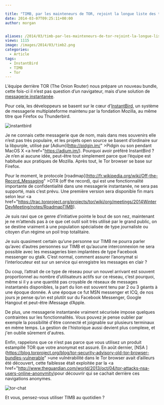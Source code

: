 ```yaml
---

title: "TIMB, par les mainteneurs de TOR, rejoint la longue liste des tchats sécurisés"
date: 2014-03-07T09:25:11+00:00
author: morgan


aliases: /2014/03/timb-par-les-mainteneurs-de-tor-rejoint-la-longue-liste-des-tchats-securises/
views: 1115
image: /images/2014/03/timb2.png
categories:
  - Article
tags:
  - InstantBird
  - TIMB
  - Tor
---
```

L’équipe derrière TOR (The Onion Router) nous prépare un nouveau bundle, cette fois-ci il n’est pas question d’un navigateur, mais d’une solution de [messagerie instantanée](http://www.dailydot.com/technology/tor-instant-messaging-bundle/).

Pour cela, les développeurs se basent sur le cœur d’[InstantBird](http://instantbird.com/features.html), un système de messagerie multiplateforme maintenu par la fondation Mozilla, au même titre que Firefox ou Thunderbird.

![instantbird](/images/2014/03/instantbird.png)

Je ne connais cette messagerie que de nom, mais dans mes souvenirs elle n’est pas très populaire, et les projets open source se basent d’ordinaire sur la libpurple, utilisé par [Adium](http://pidgin.im/" >Pidgin </a>ou son pendant MacOS X <a href="https://adium.im/). Pourquoi avoir préféré InstantBird ? Je n’en ai aucune idée, peut-être tout simplement parce que l’équipe est habituée aux pratiques de Mozilla. Après tout, le Tor browser se base sur Firefox.

Pour le moment, le protocole [roadmap](http://fr.wikipedia.org/wiki/Off-the-Record_Messaging" >OTR </a>(off the record), qui est une fonctionnalité importante de confidentialité dans une messagerie instantanée, ne sera pas supporté, mais c’est prévu. Une première version sera disponible fin mars selon leur <a href="https://trac.torproject.org/projects/tor/wiki/org/meetings/2014WinterDevMeeting/notes/RoadmapTIMB).

Je suis ravi que ce genre d’initiative pointe le bout de son nez, maintenant je ne m’attends pas à ce que cet outil soit très utilisé par le grand public, on se destine vraiment à une population spécialisée de type journaliste ou citoyen d’un régime un poil trop totalitaire.

Je suis quasiment certain qu’une personne sur TIMB ne pourra parler qu’avec d’autres personnes sur TIMB et qu’aucune interconnexion ne sera possible avec les messageries bien implantées de type Facebook messenger ou gtalk. C’est normal, comment assurer l’anonymat si l’interlocuteur est sur un service qui enregistre les messages en clair ?

Du coup, l’attrait de ce type de réseau pour un nouvel arrivant est souvent proportionnel au nombre d’utilisateurs actifs sur ce réseau, c’est pourquoi, même si il y a une quantité pas croyable de réseaux de messages instantanés disponibles, la part du lion est souvent tenu par 2 ou 3 géants à une époque donnée. A une époque ce fut MSN messenger et ICQ, de nos jours je pense qu’on est plutôt sur du Facebook Messenger, Google Hangout et peut-être iMessage d’Apple.

De plus, une messagerie instantanée vraiment sécurisée impose quelques contraintes sur les fonctionnalités. Vous pouvez je pense oublier par exemple la possibilité d'être connecté et joignable sur plusieurs terminaux en même temps. La gestion de l'historique aussi devient plus complexe, et j'en oublie sûrement d'autres.

Enfin, rappelons que ce n’est pas parce que vous utilisez un produit estampillé TOR que votre anonymat est assuré. En août dernier, [NSA ](https://blog.torproject.org/blog/tor-security-advisory-old-tor-browser-bundles-vulnerable" >une vulnérabilité dans le Tor browser</a> avait d’ailleurs été découvert, cette faiblesse était exploitée par la <a href="http://www.theguardian.com/world/2013/oct/04/tor-attacks-nsa-users-online-anonymity)pour découvrir qui se cachait derrière ces navigations anonymes.

![tor-chat](/images/2014/03/tor-chat.png)

Et vous, pensez-vous utiliser TIMB au quotidien ?
